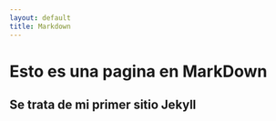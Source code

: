 ```yaml
---
layout: default
title: Markdown
---
```


# Esto es una pagina en MarkDown
## Se trata de mi primer sitio Jekyll 